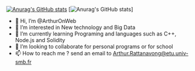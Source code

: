 [![Anurag's GitHub stats](https://github-readme-stats.vercel.app/api?username=ArthurOnWeb&count_private=true)]((https://github.com/anuraghazra/github-readme-stats))
[![Anurag's GitHub stats](https://github-readme-stats.vercel.app/api/top-langs/?username=xerox123dshdhwx&layout=compact&size_weight=0.5&count_weight=0.5)]

- 👋 Hi, I’m @ArthurOnWeb
- 👀 I’m interested in New technology and Big Data
- 🌱 I’m currently learning Programing and languages such as C++, Node.js and Solidity
- 💞️ I’m looking to collaborate for personal programs or for school
- 📫 How to reach me ? send an email to Arthur.Rattanavong@etu.univ-smb.fr

<!---
ArthurOnWeb/ArthurOnWeb is a ✨ special ✨ repository because its `README.md` (this file) appears on your GitHub profile.
You can click the Preview link to take a look at your changes.
--->
